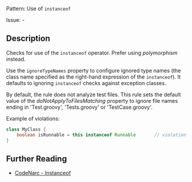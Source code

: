 Pattern: Use of `instanceof`

Issue: -

## Description

Checks for use of the `instanceof` operator. Prefer using *polymorphism* instead.

Use the `ignoreTypeNames` property to configure ignored type names (the class name specified as the right-hand expression of the `instanceof`). It defaults to ignoring `instanceof` checks against exception classes.

By default, the rule does not analyze test files. This rule sets the default value of the *doNotApplyToFilesMatching* property to ignore file names ending in 'Test.groovy', 'Tests.groovy' or 'TestCase.groovy'.

Example of violations:

``` groovy
class MyClass {
    boolean isRunnable = this instanceof Runnable       // violation
}
```

## Further Reading

* [CodeNarc - Instanceof](http://codenarc.sourceforge.net/codenarc-rules-design.html#Instanceof)